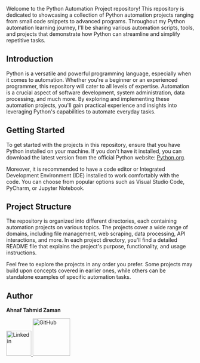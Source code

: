 Welcome to the Python Automation Project repository! This repository is dedicated to showcasing a collection of Python automation projects ranging from small code snippets to advanced programs. Throughout my Python automation learning journey, I'll be sharing various automation scripts, tools, and projects that demonstrate how Python can streamline and simplify repetitive tasks.

## Introduction

Python is a versatile and powerful programming language, especially when it comes to automation. Whether you're a beginner or an experienced programmer, this repository will cater to all levels of expertise. Automation is a crucial aspect of software development, system administration, data processing, and much more. By exploring and implementing these automation projects, you'll gain practical experience and insights into leveraging Python's capabilities to automate everyday tasks.

## Getting Started

To get started with the projects in this repository, ensure that you have Python installed on your machine. If you don't have it installed, you can download the latest version from the official Python website: [Python.org](Python.org).

Moreover, it is recommended to have a code editor or Integrated Development Environment (IDE) installed to work comfortably with the code. You can choose from popular options such as Visual Studio Code, PyCharm, or Jupyter Notebook.

## Project Structure

The repository is organized into different directories, each containing automation projects on various topics. The projects cover a wide range of domains, including file management, web scraping, data processing, API interactions, and more. In each project directory, you'll find a detailed README file that explains the project's purpose, functionality, and usage instructions.

Feel free to explore the projects in any order you prefer. Some projects may build upon concepts covered in earlier ones, while others can be standalone examples of specific automation tasks.

## Author
**Ahnaf Tahmid Zaman**

<a href="https://www.linkedin.com/in/ahnaf-tahmid-zaman/">
    <img src="https://dl.dropboxusercontent.com/scl/fi/6wwu1stsm3hki3vsxl5c0/linkedin.png?rlkey=4nfdo2u3tmoaxo9xwkxh6t5to&dl=0" alt="Linkedin" width="67px">
</a>
<a href="https://github.com/AHNAF14924">
    <img src="https://dl.dropboxusercontent.com/scl/fi/bys8mwgtmsjobu6uk0d15/GitHub-Symbol-2149346605.png?rlkey=memfqto1ygr91gja8t3cpwwbx&dl=0" alt="GitHub" width="100px">
</a>
